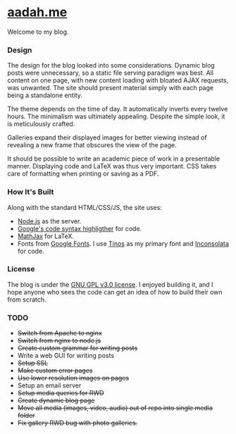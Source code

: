 # [aadah.me](http://aadah.me/)

Welcome to my blog.

### Design

The design for the blog looked into some considerations.
Dynamic blog posts were unnecessary, so a static file serving
paradigm was best. All content on one page, with new
content loading with bloated AJAX requests, was unwanted.
The site should present material simply with each page
being a standalone entity.

The theme depends on the time of day. It automatically inverts every twelve
hours. The minimalism was ultimately appealing. Despite the simple look, it is
meticulously crafted.

Galleries expand their displayed images for better viewing
instead of revealing a new frame that obscures the view of
the page.

It should be possible to write an academic piece of work
in a presentable manner. Displaying code and LaTeX was
thus very important. CSS takes care of formatting when
printing or saving as a PDF.

### How It's Built

Along with the standard HTML/CSS/JS, the site uses:

- [Node.js](http://nodejs.org/) as the server.
- [Google's code syntax highligther](https://code.google.com/p/google-code-prettify/)
	for code.
- [MathJax](http://www.mathjax.org/) for LaTeX.
- Fonts from [Google Fonts](https://www.google.com/fonts). I use
	[Tinos](https://www.google.com/fonts/specimen/Tinos) as my primary font and
	[Inconsolata](http://levien.com/type/myfonts/inconsolata.html) for code.

### License

The blog is under the [GNU GPL v3.0 license](https://www.gnu.org/copyleft/gpl.html).
I enjoyed building it, and I hope anyone who sees the code can get an idea of how to
build their own from scratch.

### TODO

- <s>Switch from Apache to nginx</s>
- <s>Switch from nginx to node.js</s>
- <s>Create custom grammar for writing posts</s>
- Write a web GUI for writing posts
- <s>Setup SSL</s>
- <s>Make custom error pages</s>
- <s>Use lower resolution images on pages</s>
- Setup an email server
- <s>Setup media queries for RWD</s>
- <s>Create dynamic blog page</s>
- <s>Move all media (images, video, audio) out of repo into single media folder</s>
- <s>Fix gallery RWD bug with photo galleries.</s>
